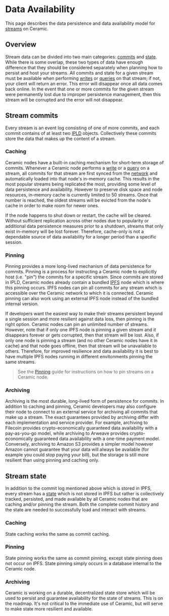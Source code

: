 # Data Availability
This page describes the data persistence and data availability model for [streams](./glossary.md#streams) on Ceramic.

## **Overview**
Stream data can be divided into two main categories: [commits](./glossary.md#commits) and [state](./glossary.md#state). While there is some overlap, these two types of data have enough difference that they should be considered separately when planning how to persist and host your streams. All commits and state for a given stream must be available when performing [writes](../build/writes.md) or [queries](../build/queries.md) on that stream; if not, your client will return an error. This error will disappear once all data comes back online. In the event that one or more commits for the given stream were permanently lost due to improper persistence management, then this stream will be corrupted and the error will not disappear.

## **Stream commits**
Every stream is an event log consisting of one of more commits, and each commit contains of at least two [IPLD](./glossary.md#ipld) objects. Collectively these commits store the data that makes up the content of a stream.

### Caching
Ceramic nodes have a built-in caching mechanism for short-term storage of commits. Whenever a Ceramic node performs a [write](../build/writes.md) or a [query](../build/queries.md) on a stream, all commits for that stream are first synced from the [network](./glossary.md#networks) and automatically loaded into that node's in-memory cache. This results in the most popular streams being replicated the most, providing some level of data persistence and availability. However to preserve disk space and node resources, in-memory cache is currently limited to 50 streams. Once that number is reached, the oldest streams will be evicted from the node's cache in order to make room for newer ones. 

If the node happens to shut down or restart, the cache will be cleared. Without sufficient replication across other nodes due to popularity or additional data persistence measures prior to a shutdown, streams that only exist in-memory will be lost forever. Therefore, cache-only is not a dependable source of data availability for a longer period than a specific session.

### Pinning
Pinning provides a more long-lived mechanism of data persistence for commits. Pinning is a process for instructing a Ceramic node to explicitly host (i.e. "pin") the commits for a specific stream. Since commits are stored in IPLD, Ceramic nodes already contain a bundled [IPFS](./glossary.md#ipfs) node which is where this pinning occurs. IPFS nodes can pin all commits for any stream which is accessible over the Ceramic network to which it is connected. Ceramic pinning can also work using an external IPFS node instead of the bundled internal version.

If developers want the easiest way to make their streams persistent beyond a single session and more resilient against data loss, then pinning is the right option. Ceramic nodes can pin an unlimited number of streams. However, note that if only one IPFS node is pinning a given stream and it disappears forever or gets corrupted, then that stream will be lost. Also, if only one node is pinning a stream (and no other Ceramic nodes have it in cache) and that node goes offline, then that stream will be unavailable to others. Therefore, for improved resilience and data availability it is best to have multiple IPFS nodes running in different envitonments pinning the same streams.

> See the [Pinning](../build/pinning.md) guide for instructions on how to pin streams on a Ceramic node.

### Archiving
Archiving is the most durable, long-lived form of persistence for commits. In addition to caching and pinning, Ceramic developers may also configure their node to connect to an external service for archiving all commits that make up a stream. The exact guarantees provided by archiving differ with each implementation and service provider. For example, archiving to Filecoin provides crypto-economically guaranteed data availability with a pay-as-you-go model, while archiving to Arweave provides crypto-economically guaranteed data availability with a one-time payment model. Conversely, archiving to Amazon S3 provides a simpler model however Amazon cannot guarantee that your data will always be available (for example you could stop paying your bill), but the storage is still more resilient than using pinning and caching only.

## **Stream state**
In addition to the commit log mentioned above which is stored in IPFS, every stream has a [state](./glossary.md#state) which is not stored in IPFS but rather is collectively tracked, persisted, and made available by all Ceramic nodes that are caching and/or pinning the stream. Both the complete commit history and the state are needed to successfully load and interact with streams.

### Caching
State caching works the same as commit caching.

### Pinning
State pinning works the same as commit pinning, except state pinning does not occur on IPFS. State pinning simply occurs in a database internal to the Ceramic node.

### Archiving
Ceramic is working on a durable, decentralized state store which will be used to persist and guarantee availability for the state of streams. This is on the roadmap. It's not critical to the immediate use of Ceramic, but will serve to make state more resilient and available.
